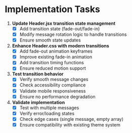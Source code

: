 # Implementation Tasks

1. **Update Header.jsx transition state management**
   - [x] Add transition state (fade-out/fade-in)
   - [x] Modify message rotation logic to handle transitions
   - [x] Ensure smooth state updates

2. **Enhance Header.css with modern transitions**
   - [x] Add fade-out animation keyframes
   - [x] Improve existing fade-in animation
   - [x] Add transition timing functions
   - [x] Ensure reduced motion support

3. **Test transition behavior**
   - [x] Verify smooth message changes
   - [x] Check accessibility compliance
   - [x] Validate mobile responsiveness
   - [x] Ensure no performance degradation

4. **Validate implementation**
   - [x] Test with multiple messages
   - [x] Verify error/loading states
   - [x] Check edge cases (single message, empty array)
   - [x] Ensure compatibility with existing theme system